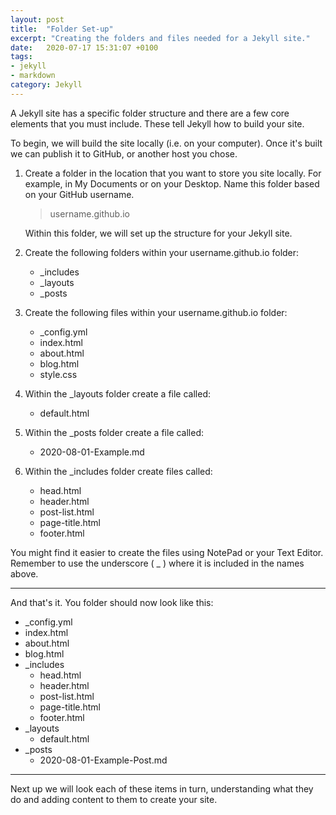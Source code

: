 ```yaml
---
layout: post
title:  "Folder Set-up"
excerpt: "Creating the folders and files needed for a Jekyll site."
date:   2020-07-17 15:31:07 +0100
tags:
- jekyll
- markdown
category: Jekyll
---
```

A Jekyll site has a specific folder structure and there are a few core elements that you must include. These tell Jekyll how to build your site. 

To begin, we will build the site locally (i.e. on your computer). Once it's built we can publish it to GitHub, or another host you chose. 

1. Create a folder in the location that you want to store you site locally. For example, in My Documents or on your Desktop. Name this folder based on your GitHub username. 

    > username.github.io

    Within this folder, we will set up the structure for your Jekyll site.

2. Create the following folders within your username.github.io folder:

    - _includes
    - _layouts
    - _posts

3. Create the following files within your username.github.io folder:

    - _config.yml
    - index.html
    - about.html
    - blog.html
    - style.css

4. Within the _layouts folder create a file called:

    - default.html

5. Within the _posts folder create a file called:

    - 2020-08-01-Example.md

6. Within the _includes folder create files called:

    - head.html
    - header.html
    - post-list.html
    - page-title.html
    - footer.html

You might find it easier to create the files using NotePad or your Text Editor. Remember to use the underscore ( _ ) where it is included in the names above.

<hr class="line">

And that's it. You folder should now look like this:

- _config.yml
- index.html
- about.html
- blog.html
- _includes
    - head.html
    - header.html
    - post-list.html
    - page-title.html
    - footer.html
- _layouts
    - default.html
- _posts
    - 2020-08-01-Example-Post.md

<hr class="line">

Next up we will look each of these items in turn, understanding what they do and adding content to them to create your site. 
